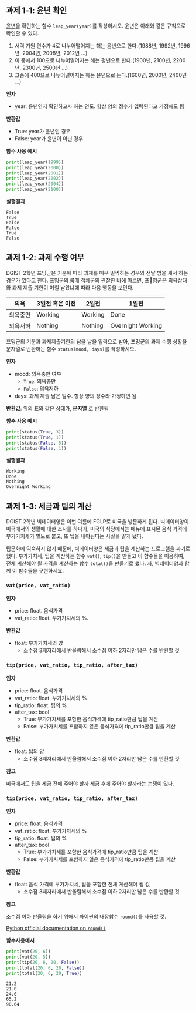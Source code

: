 ## 과제 1-1: 윤년 확인

[윤년](https://ko.wikipedia.org/wiki/윤년)을 확인하는 함수 `leap_year(year)`를 작성하시오. 윤년은 아래와 같은 규칙으로 확인할 수 있다.

1. 서력 기원 연수가 4로 나누어떨어지는 해는 윤년으로 한다.(1988년, 1992년, 1996년, 2004년, 2008년, 2012년 …)
1. 이 중에서 100으로 나누어떨어지는 해는 평년으로 한다.(1900년, 2100년, 2200년, 2300년, 2500년 …)
1. 그중에 400으로 나누어떨어지는 해는 윤년으로 둔다.(1600년, 2000년, 2400년 …)

**인자**
- year: 윤년인지 확인하고자 하는 연도. 항상 양의 정수가 입력된다고 가정해도 됨

**반환값**
- True: year가 윤년인 경우
- False: year가 윤년이 아닌 경우

**함수 사용 예시**
```python
print(leap_year(1999))
print(leap_year(2000))
print(leap_year(2001))
print(leap_year(2002))
print(leap_year(2004))
print(leap_year(2100))
```
**실행결과**
```
False
True
False
False
True
False
```

## 과제 1-2: 과제 수행 여부

DGIST 2학년 프밍군은 기분에 따라 과제를 매우 일찍하는 경우와 전날 밤을 새서 하는 경우가 있다고 한다. 프밍군의 룸메 객체군의 관찰한 바에 따르면, 프밍군은 의욕상태와 과제 제출 기한이 며칠 남았냐에 따라 다음 행동을 보인다.

|  의욕  |   3일전 혹은 이전  |    2일전 | 1일전 |
|--------|---------|---------|------|
| 의욕충만 | Working | Working | Done |
| 의욕저하 | Nothing | Nothing | Overnight Working |

프밍군의 기분과 과제제출기한의 남을 날을 입력으로 받아, 프밍군의 과제 수행 상황을 문자열로 반환하는 함수 `status(mood, days)`를 작성하시오.

**인자**
- mood: 의욕충만 여부
  - `True`: 의욕충만
  - `False`: 의욕저하
- days: 과제 제출 남은 일수. 항상 양의 정수라 가정하면 됨.

**반환값**: 위의 표와 같은 상태가, **문자열** 로 반환됨

**함수 사용 예시**
```python
print(status(True, 3))
print(status(True, 1))
print(status(False, 5))
print(status(False, 1))
```

**실행결과**
```
Working
Done
Nothing
Overnight Working
```

## 과제 1-3: 세금과 팁의 계산

DGIST 2학년 빅데이터양은 이번 여름에 FGLP로 미국을 방문하게 된다. 빅데이터양이 미국에서의 생활에 대한 조사를 하다가, 미국의 식당에서는 메뉴에 표시된 음식 가격에 부가가치세가 별도로 붙고, 또 팁을 내야된다는 사실을 알게 됐다.

팁문화에 익숙하지 않기 때문에, 빅데이터양은 세금과 팁을 계산하는 프로그램을 짜기로 했다. 부가가치세, 팁을 계산하는 함수 `vat()`, `tip()`을 만들고 이 함수들을 이용하여, 전체 계산해야 될 가격을 계산하는 함수 `total()`을 만들기로 했다. 자, 빅데이터양과 함께 이 함수들을 구현하세요.

### `vat(price, vat_ratio)`
**인자**
- price: float. 음식가격
- vat_ratio: float. 부가가치세의 %.

**반환값**
- float: 부가가치세의 양
  - 소수점 3째자리에서 반올림해서 소수점 이하 2자리만 남은 수를 반환할 것

### `tip(price, vat_ratio, tip_ratio, after_tax)`
**인자**
- price: float. 음식가격
- vat_ratio: float. 부가가치세의 %
- tip_ratio: float. 팁의 %
- after_tax: bool
  - True: 부가가치세를 포함한 음식가격에 tip_ratio만큼 팁을 계산
  - False: 부가가치세를 포함하지 않은 음식가격에 tip_ratio만큼 팁을 계산

**반환값**
- float: 팁의 양
  - 소수점 3째자리에서 반올림해서 소수점 이하 2자리만 남은 수를 반환할 것

**참고**

미국에서도 팁을 세금 전에 주어야 할까 세금 후에 주어야 할까라는 논쟁이 있다.

### `tip(price, vat_ratio, tip_ratio, after_tax)`
**인자**
- price: float. 음식가격
- vat_ratio: float. 부가가치세의 %
- tip_ratio: float. 팁의 %
- after_tax: bool
  - True: 부가가치세를 포함한 음식가격에 tip_ratio만큼 팁을 계산
  - False: 부가가치세를 포함하지 않은 음식가격에 tip_ratio만큼 팁을 계산

**반환값**
- float: 음식 가격에 부가가치세, 팁을 포함한 전체 계산해야 될 값
  - 소수점 3째자리에서 반올림해서 소수점 이하 2자리만 남은 수를 반환할 것

**참고**

소수점 이하 반올림을 하기 위해서 파이썬의 내장함수 `round()`를 사용할 것.

[Python official documentation on `round()`](https://docs.python.org/3/library/functions.html#round)

**함수사용예시**
```python
print(vat(20, 6))
print(vat(20, 5))
print(tip(20, 6, 20, False))
print(total(20, 6, 20, False))
print(total(20, 6, 20, True))
```

```
21.2
21.0
24.0
65.2
90.64
```
